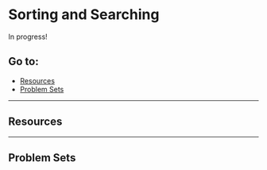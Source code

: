 # Sorting and Searching

In progress!

## Go to:
 * [Resources](resources)
 * [Problem Sets](problem-sets)

___

## Resources

___

## Problem Sets
